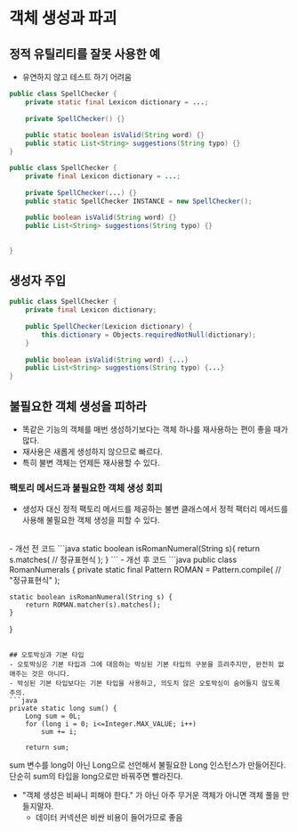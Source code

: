 # 객체 생성과 파괴

## 정적 유틸리티를 잘못 사용한 예
- 유연하지 않고 테스트 하기 어려움
```java
public class SpellChecker {
    private static final Lexicon dictionary = ...;
    
    private SpellChecker() {}
    
    public static boolean isValid(String word) {}
    public static List<String> suggestions(String typo) {}
}
```

```java
public class SpellChecker {
    private final Lexicon dictionary = ...;
    
    private SpellChecker(...) {}
    public static SpellChecker INSTANCE = new SpellChecker();
    
    public boolean isValid(String word) {}
    public List<String> suggestions(String typo) {}
        
    
}
```


## 생성자 주입

```java
public class SpellChecker {
    private final Lexicon dictionary;
    
    public SpellChecker(Lexicion dictionary) {
        this.dictionary = Objects.requiredNotNull(dictionary);
    }
    
    public boolean isValid(String word) {...}
    public List<String> suggestions(String typo) {...}
}
```

## 불필요한 객체 생성을 피하라
- 똑같은 기능의 객체를 매번 생성하기보다는 객체 하나를 재사용하는 편이 좋을 때가 많다.
- 재사용은 새롭게 생성하지 않으므로 빠르다.
- 특히 불변 객체는 언제든 재사용할 수 있다.

### 팩토리 메서드과 불필요한 객체 생성 회피
- 생성자 대신 정적 팩토리 메서드를 제공하는 불변 클래스에서 정적 팩터리 메서드를 사용해 불필요한 객체 생성을 피할 수 있다.
</br>
- 개선 전 코드
```java
static boolean isRomanNumeral(String s){
    return s.matches(
            //    정규표현식
    );
}
```
- 개선 후 코드
```java
public class RomanNumerals {
    private static final Pattern ROMAN = Pattern.compile(
    //        "정규표현식"
    );
    
    static boolean isRomanNumeral(String s) {
        return ROMAN.matcher(s).matches();
    }
}
```

## 오토박싱과 기본 타입
- 오토박싱은 기본 타입과 그에 대응하는 박싱된 기본 타입의 구분을 흐려주지만, 완전히 없애주는 것은 아니다.
- 박싱된 기본 타입보다는 기본 타입을 사용하고, 의도치 않은 오토박싱이 숨어들지 않도록 주의.
```java
private static long sum() {
    Long sum = 0L;
    for (long i = 0; i<=Integer.MAX_VALUE; i++)
        sum += i;
    
    return sum;
```
sum 변수를 long이 아닌 Long으로 선언해서 불필요한 Long 인스턴스가 만들어진다. 단순히 sum의 타입을 long으로만 바꿔주면 빨라진다.
- "객체 생성은 비싸니 피해야 한다." 가 아닌 아주 무거운 객체가 아니면 객체 풀을 만들지말자. 
  + 데이터 커넥션은 비싼 비용이 들어가므로 좋음 